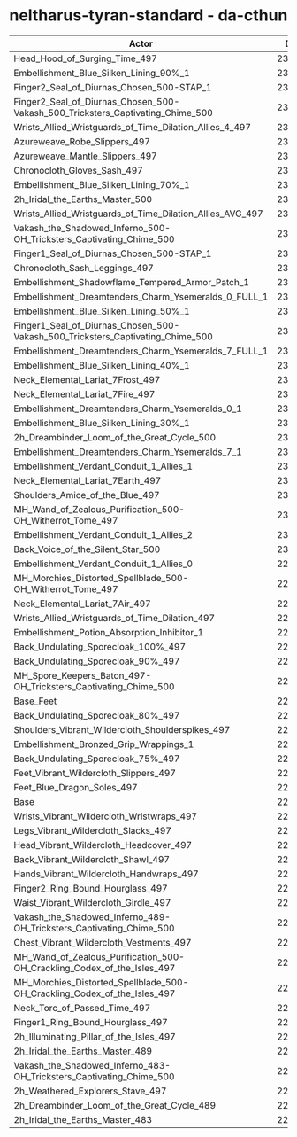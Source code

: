 # neltharus-tyran-standard - da-cthun
| Actor | DPS | Increase |
|---|:---:|:---:|
|Head_Hood_of_Surging_Time_497|234474|2.43%|
|Embellishment_Blue_Silken_Lining_90%_1|232746|1.67%|
|Finger2_Seal_of_Diurnas_Chosen_500-STAP_1|232624|1.62%|
|Finger2_Seal_of_Diurnas_Chosen_500-Vakash_500_Tricksters_Captivating_Chime_500|232454|1.55%|
|Wrists_Allied_Wristguards_of_Time_Dilation_Allies_4_497|232297|1.48%|
|Azureweave_Robe_Slippers_497|232284|1.47%|
|Azureweave_Mantle_Slippers_497|232226|1.45%|
|Chronocloth_Gloves_Sash_497|231897|1.30%|
|Embellishment_Blue_Silken_Lining_70%_1|231764|1.24%|
|2h_Iridal_the_Earths_Master_500|231713|1.22%|
|Wrists_Allied_Wristguards_of_Time_Dilation_Allies_AVG_497|231672|1.20%|
|Vakash_the_Shadowed_Inferno_500-OH_Tricksters_Captivating_Chime_500|231617|1.18%|
|Finger1_Seal_of_Diurnas_Chosen_500-STAP_1|231545|1.15%|
|Chronocloth_Sash_Leggings_497|231535|1.14%|
|Embellishment_Shadowflame_Tempered_Armor_Patch_1|231290|1.04%|
|Embellishment_Dreamtenders_Charm_Ysemeralds_0_FULL_1|231052|0.93%|
|Embellishment_Blue_Silken_Lining_50%_1|231014|0.92%|
|Finger1_Seal_of_Diurnas_Chosen_500-Vakash_500_Tricksters_Captivating_Chime_500|230915|0.87%|
|Embellishment_Dreamtenders_Charm_Ysemeralds_7_FULL_1|230614|0.74%|
|Embellishment_Blue_Silken_Lining_40%_1|230558|0.72%|
|Neck_Elemental_Lariat_7Frost_497|230426|0.66%|
|Neck_Elemental_Lariat_7Fire_497|230408|0.65%|
|Embellishment_Dreamtenders_Charm_Ysemeralds_0_1|230338|0.62%|
|Embellishment_Blue_Silken_Lining_30%_1|230241|0.58%|
|2h_Dreambinder_Loom_of_the_Great_Cycle_500|230175|0.55%|
|Embellishment_Dreamtenders_Charm_Ysemeralds_7_1|230169|0.55%|
|Embellishment_Verdant_Conduit_1_Allies_1|230147|0.54%|
|Neck_Elemental_Lariat_7Earth_497|230142|0.54%|
|Shoulders_Amice_of_the_Blue_497|230078|0.51%|
|MH_Wand_of_Zealous_Purification_500-OH_Witherrot_Tome_497|230061|0.50%|
|Embellishment_Verdant_Conduit_1_Allies_2|230035|0.49%|
|Back_Voice_of_the_Silent_Star_500|230008|0.48%|
|Embellishment_Verdant_Conduit_1_Allies_0|229989|0.47%|
|MH_Morchies_Distorted_Spellblade_500-OH_Witherrot_Tome_497|229985|0.47%|
|Neck_Elemental_Lariat_7Air_497|229715|0.35%|
|Wrists_Allied_Wristguards_of_Time_Dilation_497|229532|0.27%|
|Embellishment_Potion_Absorption_Inhibitor_1|229280|0.16%|
|Back_Undulating_Sporecloak_100%_497|229216|0.13%|
|Back_Undulating_Sporecloak_90%_497|229189|0.12%|
|MH_Spore_Keepers_Baton_497-OH_Tricksters_Captivating_Chime_500|229161|0.11%|
|Base_Feet|229160|0.11%|
|Back_Undulating_Sporecloak_80%_497|229146|0.10%|
|Shoulders_Vibrant_Wildercloth_Shoulderspikes_497|229097|0.08%|
|Embellishment_Bronzed_Grip_Wrappings_1|229080|0.07%|
|Back_Undulating_Sporecloak_75%_497|229073|0.07%|
|Feet_Vibrant_Wildercloth_Slippers_497|229001|0.04%|
|Feet_Blue_Dragon_Soles_497|228990|0.03%|
|Base|228915|0.00%|
|Wrists_Vibrant_Wildercloth_Wristwraps_497|228873|-0.02%|
|Legs_Vibrant_Wildercloth_Slacks_497|228834|-0.04%|
|Head_Vibrant_Wildercloth_Headcover_497|228822|-0.04%|
|Back_Vibrant_Wildercloth_Shawl_497|228748|-0.07%|
|Hands_Vibrant_Wildercloth_Handwraps_497|228722|-0.08%|
|Finger2_Ring_Bound_Hourglass_497|228634|-0.12%|
|Waist_Vibrant_Wildercloth_Girdle_497|228592|-0.14%|
|Vakash_the_Shadowed_Inferno_489-OH_Tricksters_Captivating_Chime_500|228515|-0.17%|
|Chest_Vibrant_Wildercloth_Vestments_497|228510|-0.18%|
|MH_Wand_of_Zealous_Purification_500-OH_Crackling_Codex_of_the_Isles_497|228397|-0.23%|
|MH_Morchies_Distorted_Spellblade_500-OH_Crackling_Codex_of_the_Isles_497|228334|-0.25%|
|Neck_Torc_of_Passed_Time_497|228183|-0.32%|
|Finger1_Ring_Bound_Hourglass_497|227850|-0.47%|
|2h_Illuminating_Pillar_of_the_Isles_497|227595|-0.58%|
|2h_Iridal_the_Earths_Master_489|227243|-0.73%|
|Vakash_the_Shadowed_Inferno_483-OH_Tricksters_Captivating_Chime_500|226961|-0.85%|
|2h_Weathered_Explorers_Stave_497|226932|-0.87%|
|2h_Dreambinder_Loom_of_the_Great_Cycle_489|225862|-1.33%|
|2h_Iridal_the_Earths_Master_483|224832|-1.78%|
